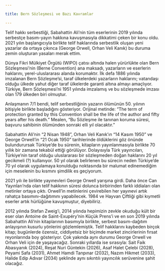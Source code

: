 ```yaml
---

title: Bern Sözleşmesi ve Bazı Kavramlar

---
```

Telif hakkı serbestliği, Sabahattin Ali’nin tüm eserlerinin 2019 yılında serbestçe basım-yayın hakkına kavuşmasıyla dikkatimi çeken bir konu oldu. 2021 yılın başlangıcıyla birlikte telif haklarında serbestlik oluşan yeni yazarlar da ortaya çıkınca (George Orwell, Orhan Veli Kanık) bu duruma zemin oluşturan yasaları merak ettim.

Dünya Fikri Mülkiyet Örgütü (WIPO) çatısı altında halen yürürlükte olan Bern Sözleşmesi’nin (Berne Convention) ana maksadı, yazarların ve eserlerin haklarını, yerel-uluslararası alanda korumaktır. İlk defa 1886 yılında imzalanan Bern Sözleşme’si, taraf ülkelerdeki yazarların haklarını; vatandaşı olduğu ülkede yahut diğer taraf ülkelerde garanti altına almayı amaçlıyor. Türkiye, Bern Sözleşmesi’ni 1951 yılında imzalamış ve bu sözleşmede imzası olan 179 ülkeden biri olmuştur.

Anlaşmanın 7/1 bendi, telif serbestliğinin yazarın ölümünün 50. yılının bitişiyle birlikte başladığını gösteriyor. Orijinal metinde: “The term of protection granted by this Convention shall be the life of the author and fifty years after his death.” Mealen, “Bu Sözleşme ile tanınan koruma süresi, başvuru sahibinin ölümünden sonraki elli yıl olacaktır.”

Sabahattin Ali’nin “2 Nisan 1948”, Orhan Veli Kanık’ın “14 Kasım 1950” ve George Orwell’in “21 Ocak 1950” tarihlerinde öldüklerini göz önünde bulundurursak Türkiye’de bu sürenin, kitapların yayınlanmasıyla birlikte 70 yıllık bir zamana tekabül ettiği görülüyor. Dolayısıyla Türk yayıncıları, Türkiye’nin taraf olduğu uluslararası bir sözleşmeden doğan haklarını 20 yıl gecikmeli (?) kullanıyor. 50 yıl olarak belirlenen bu sürecin neden Türkiye’de 70 yıl olarak uygulamaya konulduğu noktasında bir malumat edinemediğim için meselenin bu kısmını şimdilik es geçiyorum.

2021 yılı ile birlikte yayınevleri George Orwell yarışına girdi. Daha önce Can Yayınları’nda olan telif hakkının süresi dolunca birbirinden farklı iddiaları olan metinler ortaya çıktı. Orwell’in metinlerini çevirebilen her yayınevi artık rahatça basımını-dağıtımını yapabilecek. 1984 ve Hayvan Çiftliği gibi kıymetli eserler artık hürlüğüne kavuşmuştur, diyebiliriz.

2012 yılında Stefan Zweig’i, 2014 yılında hepimizin zevkle okuduğu kült bir eser olan Antoine de Saint-Exupéry’nin Küçük Prens’i ve en son 2019 yılında Sabahattin Ali’nin kitaplarının basımıyla birlikte, serbest basım-dağıtım anlayışının kusurlu yönlerini gözlemlemiştik. Telif hakklarını kaybeden birçok kitap; bugünlerde özensiz, ciddiyetsiz bir biçimde market zincirlerinin fırsat reyonlarında boy gösteriyor. Çok yakında aynı durumu George Orwell ve Orhan Veli için de yaşayacağız. Sonraki yıllarda ise sırasıyla: Sait Faik Abasıyanık (2024), Reşat Nuri Güntekin (2026), Asaf Halet Çelebi (2028), Peyami Safa (2031), Ahmet Hamdi Tanpınar (2032), Nazım Hikmet (2033), Halide Edip Adıvar (2034) şeklinde aynı sıkıntılı yayıncılık serüvenine şahit olacağız.